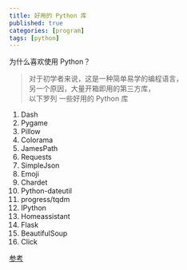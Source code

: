 ```yaml
---
title: 好用的 Python 库
published: true
categories: [program]
tags: [python]
---
```


为什么喜欢使用 Python？  
> 对于初学者来说，这是一种简单易学的编程语言，  
> 另一个原因，大量开箱即用的第三方库，  
> 以下罗列 一些好用的 Python 库

1. Dash  
2. Pygame  
3. Pillow  
4. Colorama  
5. JamesPath  
6. Requests  
7. SimpleJson  
8. Emoji  
9. Chardet  
10. Python-dateutil  
11. progress/tqdm  
12. IPython  
13. Homeassistant  
14. Flask  
15. BeautifulSoup  
16. Click


[参考](https://mp.weixin.qq.com/s/iDW7ycuzoTM72B09wHI-8w)
